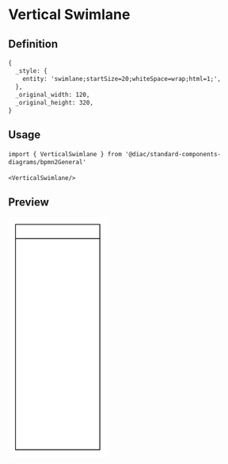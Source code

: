 # Vertical Swimlane

## Definition

```
{
  _style: { 
    entity: 'swimlane;startSize=20;whiteSpace=wrap;html=1;',
  },
  _original_width: 120,
  _original_height: 320,
}
```

## Usage

```
import { VerticalSwimlane } from '@diac/standard-components-diagrams/bpmn2General'

<VerticalSwimlane/>
```

## Preview

<img src="./vertical-swimlane.png" width="200"/>
